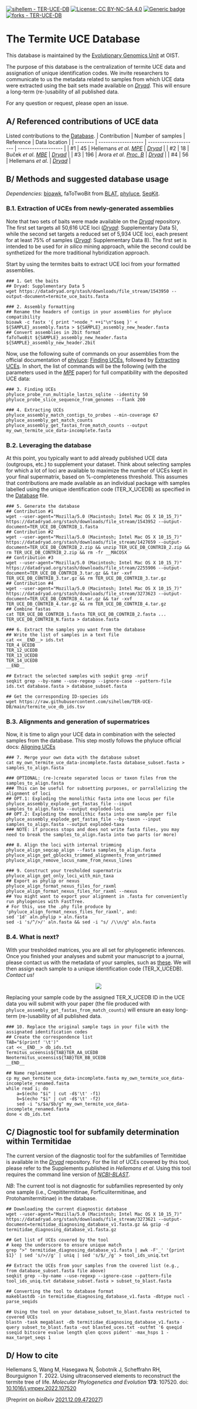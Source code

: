 [![sihellem - TER-UCE-DB](https://img.shields.io/static/v1?label=sihellem&message=TER-UCE-DB&color=red&logo=github)](https://github.com/sihellem/TER-UCE-DB "Go to GitHub repo")
[![License: CC BY-NC-SA 4.0](https://img.shields.io/badge/License-CC_BY--NC--SA_4.0-lightgrey.svg)](https://creativecommons.org/licenses/by-nc-sa/4.0/)
[![Generic badge](https://img.shields.io/badge/MPE-10.1016/j.ympev.2022.107520-<COLOR>.svg)](https://doi.org/10.1016/j.ympev.2022.107520)
[![forks - TER-UCE-DB](https://img.shields.io/github/forks/sihellem/TER-UCE-DB?style=social)](https://github.com/oist/TER-UCE-DB?organization=oist&organization=oist)

# The Termite UCE Database

This database is maintained by the [Evolutionary Genomics Unit](https://groups.oist.jp/egu) at OIST.

The purpose of this database is the centralization of termite UCE data and assignation of unique identification codes. We invite researchers to communicate to us the metadata related to samples from which UCE data were extracted using the bait sets made available on [_Dryad_](https://doi.org/10.5061/dryad.x0k6djhn0). This will ensure a long-term (re-)usability of all published data.

For any question or request, please open an issue.

## A/ Referenced contributions of UCE data
Listed contributions to the [Database](termite_uce_db_ids.tsv).
| Contribution  | Number of samples | Reference | Data location |
| --------  | ------------------- | --------------------- | ------------------- |
| #1 | 45 | Hellemans _et al_. [_MPE_](https://doi.org/10.1016/j.ympev.2022.107520) | [_Dryad_](https://doi.org/10.5061/dryad.x0k6djhn0) |
| #2 | 18 | Buček _et al_. [_MBE_](https://doi.org/10.1093/molbev/msac093) | [_Dryad_](https://doi.org/10.5061/dryad.5mkkwh77v) |
| #3 | 196 | Arora _et al_. [_Proc. B_](https://doi.org/10.1098/rspb.2023.0619) | [_Dryad_](https://doi.org/10.5061/dryad.tmpg4f53w) |
| #4 | 56 | Hellemans _et al_. | [_Dryad_](https://doi.org/10.5061/dryad.02v6wwqbm) |

## B/ Methods and suggested database usage

_Dependencies_: [bioawk](https://github.com/lh3/bioawk), faToTwoBit from [BLAT](http://hgdownload.soe.ucsc.edu/admin/exe/), [phyluce](https://github.com/faircloth-lab/phyluce), [SeqKit](https://bioinf.shenwei.me/seqkit/usage/).

### B.1. Extraction of UCEs from newly-generated assemblies
Note that two sets of baits were made available on the [_Dryad_](https://doi.org/10.5061/dryad.x0k6djhn0) repository. The first set targets all 50,616 UCE loci ([_Dryad_](https://doi.org/10.5061/dryad.x0k6djhn0): Supplementary Data 5), while the second set targets a reduced set of 5,934 UCE loci, each present for at least 75% of samples ([_Dryad_](https://doi.org/10.5061/dryad.x0k6djhn0): Supplementary Data 8). The first set is intended to be used for _in silico_ mining approach, while the second could be synthetized for the more traditional hybridization approach.

Start by using the termites baits to extract UCE loci from your formatted assemblies.

```
### 1. Get the baits
## Dryad: Supplementary Data 5
wget https://datadryad.org/stash/downloads/file_stream/1543950 --output-document=termite_uce_baits.fasta

### 2. Assembly formatting
## Rename the headers of contigs in your assemblies for phyluce compatibility
bioawk -c fastx '{ print ">node_" ++i"\n"$seq }' < ${SAMPLE}_assembly.fasta > ${SAMPLE}_assembly_new_header.fasta
## Convert assemblies in 2bit format
faToTwoBit ${SAMPLE}_assembly_new_header.fasta ${SAMPLE}_assembly_new_header.2bit
```

Now, use the following suite of commands on your assemblies from the official documentation of [phyluce](https://github.com/faircloth-lab/phyluce): [Finding UCEs](https://phyluce.readthedocs.io/en/latest/tutorials/tutorial-3.html#tutorial-iii-harvesting-uce-loci-from-genomes), followed by [Extracting UCEs](https://phyluce.readthedocs.io/en/latest/tutorials/tutorial-1.html#uceextraction). In short, the list of commands will be the following (with the parameters used in the [_MPE_](https://doi.org/10.1016/j.ympev.2022.107520) paper) for full compatibility with the deposited UCE data:
```
### 3. Finding UCEs
phyluce_probe_run_multiple_lastzs_sqlite --identity 50
phyluce_probe_slice_sequence_from_genomes --flank 200

### 4. Extracting UCEs
phyluce_assembly_match_contigs_to_probes --min-coverage 67
phyluce_assembly_get_match_counts
phyluce_assembly_get_fastas_from_match_counts --output my_own_termite_uce_data-incomplete.fasta
```
### B.2. Leveraging the database
At this point, you typically want to add already published UCE data (outgroups, etc.) to supplement your dataset. Think about selecting samples for which a lot of loci are available to maximize the number of UCEs kept in your final supermatrix, based on %-completeness threshold. This assumes that contributions are made available as an individual package with samples labelled using the unique identification code (TER_X_UCEDB) as specified in the  [Database](termite_uce_db_ids.tsv) file.
 
```
### 5. Generate the database
## Contribution #1
wget --user-agent="Mozilla/5.0 (Macintosh; Intel Mac OS X 10_15_7)" https://datadryad.org/stash/downloads/file_stream/1543952 --output-document=TER_UCE_DB_CONTRIB_1.fasta
## Contribution #2
wget --user-agent="Mozilla/5.0 (Macintosh; Intel Mac OS X 10_15_7)" https://datadryad.org/stash/downloads/file_stream/1427659 --output-document=TER_UCE_DB_CONTRIB_2.zip && unzip TER_UCE_DB_CONTRIB_2.zip && rm TER_UCE_DB_CONTRIB_2.zip && rm -fr __MACOSX
## Contribution #3
wget --user-agent="Mozilla/5.0 (Macintosh; Intel Mac OS X 10_15_7)" https://datadryad.org/stash/downloads/file_stream/2255906 --output-document=TER_UCE_DB_CONTRIB_3.tar.gz && tar -xvf TER_UCE_DB_CONTRIB_3.tar.gz && rm TER_UCE_DB_CONTRIB_3.tar.gz
## Contribution #4
wget --user-agent="Mozilla/5.0 (Macintosh; Intel Mac OS X 10_15_7)" https://datadryad.org/stash/downloads/file_stream/3273623 --output-document=TER_UCE_DB_CONTRIB_4.tar.gz && tar -xvf TER_UCE_DB_CONTRIB_4.tar.gz && rm TER_UCE_DB_CONTRIB_4.tar.gz
## Combine fastas
cat TER_UCE_DB_CONTRIB_1.fasta TER_UCE_DB_CONTRIB_2.fasta ... TER_UCE_DB_CONTRIB_N.fasta > database.fasta

### 6. Extract the samples you want from the database
## Write the list of samples in a text file
cat <<__END__> ids.txt
TER_4_UCEDB
TER_12_UCEDB
TER_13_UCEDB
TER_14_UCEDB
__END__

## Extract the selected samples with seqkit grep -nrif
seqkit grep --by-name --use-regexp --ignore-case --pattern-file ids.txt database.fasta > database_subset.fasta

## Get the corresponding ID-species ids
wget https://raw.githubusercontent.com/sihellem/TER-UCE-DB/main/termite_uce_db_ids.tsv
```
### B.3. Alignments and generation of supermatrices
Now, it is time to align your UCE data in combination with the selected samples from the database. This step mostly follows the phyluce official docs: [Aligning UCEs](https://phyluce.readthedocs.io/en/latest/tutorials/tutorial-1.html#aligning-uce-loci)
```
### 7. Merge your own data with the database subset
cat my_own_termite_uce_data-incomplete.fasta database_subset.fasta > samples_to_align.fasta

### OPTIONAL: (re-)create separated locus or taxon files from the samples_to_align.fasta
### This can be useful for subsetting purposes, or parrallelizing the alignment of loci
## OPT.1: Exploding the monolithic fasta into one locus per file
phyluce_assembly_explode_get_fastas_file --input samples_to_align.fasta --output exploded-loci
## OPT.2: Exploding the monolithic fasta into one sample per file
phyluce_assembly_explode_get_fastas_file --by-taxon --input samples_to_align.fasta --output exploded-taxa
### NOTE: if process stops and does not write fasta files, you may need to break the samples_to_align.fasta into two parts (or more)

### 8. Align the loci with internal trimming
phyluce_align_seqcap_align --fasta samples_to_align.fasta
phyluce_align_get_gblocks_trimmed_alignments_from_untrimmed
phyluce_align_remove_locus_name_from_nexus_lines

### 9. Construct your tresholded supermatrix
phyluce_align_get_only_loci_with_min_taxa
## Export as phylip or nexus
phyluce_align_format_nexus_files_for_raxml
phyluce_align_format_nexus_files_for_raxml --nexus
## You might want to export your alignment in .fasta for conveniently run phylogenies with FastTree.
# For this, use the .phy file produce by 'phyluce_align_format_nexus_files_for_raxml', and:
sed '1d' aln.phylip > aln.fasta
sed -i 's/^/>/' aln.fasta && sed -i "s/ /\\n/g" aln.fasta
```
### B.4. What is next?
With your tresholded matrices, you are all set for phylogenetic inferences. Once you finished your analyses and submit your manuscript to a journal, please contact us with the metadata of your samples, such as [these](termite_uce_db_ids.tsv). We will then assign each sample to a unique identification code (TER_X_UCEDB).
_Contact us!_
<div align="center">
<a href="mailto:simon.hellemans@gmail.com?cc=Thomas.Bourguignon@oist.jp, Simon.Hellemans@oist.jp&subject=GitHub: TER-UCE-DB
"><img src="https://img.shields.io/badge/gmail-%23DD0031.svg?&style=for-the-badge&logo=gmail&logoColor=white"/></a>
</div>

Replacing your sample code by the assigned TER_X_UCEDB ID in the UCE data you will submit with your paper (the file produced with `phyluce_assembly_get_fastas_from_match_counts`) will ensure an easy long-term (re-)usability of all published data.
```
### 10. Replace the original sample tags in your file with the assignated identification codes
## Create the correspondence list
TAB="$(printf '\t')"
cat <<__END__> db_ids.txt
Termitus_uceensis${TAB}TER_AA_UCEDB
Neotermitus_uceensis${TAB}TER_BB_UCEDB
__END__

## Name replacement
cp my_own_termite_uce_data-incomplete.fasta my_own_termite_uce_data-incomplete_renamed.fasta
while read i; do
	a=$(echo "$i" | cut -d$'\t' -f1)
	b=$(echo "$i" | cut -d$'\t' -f2)
	sed -i "s/$a/$b/g" my_own_termite_uce_data-incomplete_renamed.fasta
done < db_ids.txt
```

## C/ Diagnostic tool for subfamily determination within Termitidae
The current version of the diagnostic tool for the subfamilies of Termitidae is available in the [_Dryad_](https://doi.org/10.5061/dryad.02v6wwqbm) repository. For the list of UCEs covered by this tool, please refer to the Supplements published in _Hellemans et al_.
Using this tool requires the command line version of [_NCBI-BLAST_](https://www.ncbi.nlm.nih.gov/books/NBK569861/).

_NB_: The current tool is not diagnostic for subfamilies represented by only one sample (i.e., Crepititermitinae, Forficulitermitinae, and Protohamitermitinae) in the database.
```
## Downloading the current diagnostic database
wget --user-agent="Mozilla/5.0 (Macintosh; Intel Mac OS X 10_15_7)" https://datadryad.org/stash/downloads/file_stream/3273621 --output-document=termitidae_diagnosing_database_v1.fasta.gz && gzip -d termitidae_diagnosing_database_v1.fasta.gz

## Get list of UCEs covered by the tool
# keep the underscore to ensure unique match
grep ">" termitidae_diagnosing_database_v1.fasta | awk -F'_' '{print $1}' | sed 's/>//g' | uniq | sed 's/$/_/g' > tool_ids_uniq.txt

## Extract the UCEs from your samples from the covered list (e.g., from database_subset.fasta file above)
seqkit grep --by-name --use-regexp --ignore-case --pattern-file tool_ids_uniq.txt database_subset.fasta > subset_to_blast.fasta

## Converting the tool to database format
makeblastdb -in termitidae_diagnosing_database_v1.fasta -dbtype nucl -parse_seqids

## Using the tool on your database_subset_to_blast.fasta restricted to covered UCEs
blastn -task megablast -db termitidae_diagnosing_database_v1.fasta -query subset_to_blast.fasta -out blasted_uces.txt -outfmt '6 qseqid sseqid bitscore evalue length qlen qcovs pident' -max_hsps 1 -max_target_seqs 1
```

## D/ How to cite
Hellemans S, Wang M, Hasegawa N, Šobotník J, Scheffrahn RH, Bourguignon T. 2022. Using ultraconserved elements to reconstruct the termite tree of life. _Molecular Phylogenetics and Evolution_ __173__: 107520. doi: [10.1016/j.ympev.2022.107520](https://doi.org/10.1016/j.ympev.2022.107520)

[Preprint on _bioRxiv_ [2021.12.09.472027](https://doi.org/10.1101/2021.12.09.472027)]

